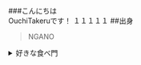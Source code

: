 ###こんにちは  
OuchiTakeruです！
  １１１１１
##出身  
>NGANO 

<details>
<summary>好きな食べ門</summary>
1. 肉<br>
2. メロン<br>
3. 寿司<br>
4.おにぎり   　　
</details>
